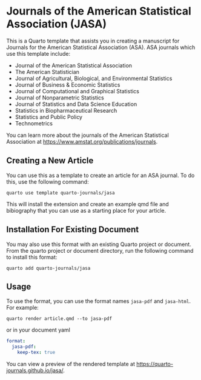 # Journals of the American Statistical Association (JASA)

This is a Quarto template that assists you in creating a manuscript for Journals for the American Statistical Association (ASA).
ASA journals which use this template include:

- Journal of the American Statistical Association
- The American Statistician
- Journal of Agricultural, Biological, and Environmental Statistics
- Journal of Business & Economic Statistics
- Journal of Computational and Graphical Statistics
- Journal of Nonparametric Statistics
- Journal of Statistics and Data Science Education 
- Statistics in Biopharmaceutical Research
- Statistics and Public Policy
- Technometrics

You can learn more about the journals of the American Statistical Association at <https://www.amstat.org/publications/journals>.

## Creating a New Article

You can use this as a template to create an article for an ASA journal. To do this, use the following command:

```quarto use template quarto-journals/jasa```

This will install the extension and create an example qmd file and bibiography that you can use as a starting place for your article.

## Installation For Existing Document

You may also use this format with an existing Quarto project or document. From the quarto project or document directory, run the following command to install this format:

```quarto add quarto-journals/jasa```

## Usage 

To use the format, you can use the format names `jasa-pdf` and `jasa-html`. For example:

```quarto render article.qmd --to jasa-pdf```

or in your document yaml

```yaml
format:
  jasa-pdf:
    keep-tex: true    
```

You can view a preview of the rendered template at <https://quarto-journals.github.io/jasa/>.
